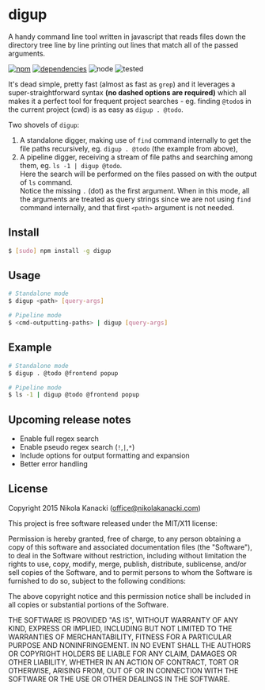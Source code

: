 # digup

A handy command line tool written in javascript that reads files down the directory tree line by line printing out lines that match all of the passed arguments.

[![npm](https://img.shields.io/badge/npm-1.0.2-green.svg)](https://www.npmjs.com/package/digup)
[![dependencies](https://david-dm.org/nikolakanacki/digup.svg)](https://david-dm.org/nikolakanacki/digup)
![node](https://img.shields.io/badge/node-4.2.1-green.svg)
![tested](https://img.shields.io/badge/tested-linux%20|%20osx-green.svg)

It's dead simple, pretty fast (almost as fast as `grep`) and it leverages a super-straightforward syntax **(no dashed options are required)** which all makes it a perfect tool for frequent project searches - eg. finding `@todo`s in the current project (cwd) is as easy as `digup . @todo`.

Two shovels of `digup`:

1. A standalone digger, making use of `find` command internally to get the file paths recursively, eg. `digup . @todo` (the example from above),
2. A pipeline digger, receiving a stream of file paths and searching among them, eg. `ls -1 | digup @todo`.  
Here the search will be performed on the files passed on with the output of `ls` command.  
Notice the missing `.` (dot) as the first argument. When in this mode, all the arguments are treated as query strings since we are not using `find` command internally, and that first `<path>` argument is not needed.

## Install

```bash
$ [sudo] npm install -g digup
```

## Usage

```bash
# Standalone mode
$ digup <path> [query-args]

# Pipeline mode
$ <cmd-outputting-paths> | digup [query-args]
```

## Example

```bash
# Standalone mode
$ digup . @todo @frontend popup

# Pipeline mode
$ ls -1 | digup @todo @frontend popup
```

## Upcoming release notes
- Enable full regex search
- Enable pseudo regex search (`!`,`|`,`*`)
- Include options for output formatting and expansion
- Better error handling

## License

Copyright 2015 Nikola Kanacki (office@nikolakanacki.com)

This project is free software released under the MIT/X11 license:

Permission is hereby granted, free of charge, to any person obtaining a copy of this software and associated documentation files (the "Software"), to deal in the Software without restriction, including without limitation the rights to use, copy, modify, merge, publish, distribute, sublicense, and/or sell copies of the Software, and to permit persons to whom the Software is furnished to do so, subject to the following conditions:

The above copyright notice and this permission notice shall be included in all copies or substantial portions of the Software.

THE SOFTWARE IS PROVIDED "AS IS", WITHOUT WARRANTY OF ANY KIND, EXPRESS OR IMPLIED, INCLUDING BUT NOT LIMITED TO THE WARRANTIES OF MERCHANTABILITY, FITNESS FOR A PARTICULAR PURPOSE AND NONINFRINGEMENT. IN NO EVENT SHALL THE AUTHORS OR COPYRIGHT HOLDERS BE LIABLE FOR ANY CLAIM, DAMAGES OR OTHER LIABILITY, WHETHER IN AN ACTION OF CONTRACT, TORT OR OTHERWISE, ARISING FROM, OUT OF OR IN CONNECTION WITH THE SOFTWARE OR THE USE OR OTHER DEALINGS IN THE SOFTWARE.
